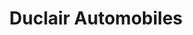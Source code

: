 ---
title: "Duclair Automobiles"
url: /duclair/duclair-automobiles/
shop: réparation de voitures
---